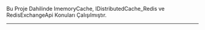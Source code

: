 Bu Proje Dahilinde ImemoryCache, IDistributedCache_Redis ve RedisExchangeApi Konuları Çalışılmıştır.

---------------------------------------------------------------------------------------------------------------------------------------------------------------------------


	
